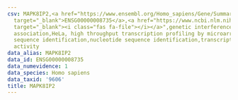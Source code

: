 ```yaml
---
csv: MAPK8IP2,<a href="https://www.ensembl.org/Homo_sapiens/Gene/Summary?db=core;g=ENSG00000008735"
  target="_blank">ENSG00000008735</a>,<a href="https://www.ncbi.nlm.nih.gov/pubmed/17216044"
  target="_blank"><i class="fas fa-file"></i></a>",genetic interference,functional
  association,HeLa, high throughput transcription profiling by microarray,nucleotide
  sequence identification,nucleotide sequence identification,transcriptional regulation,up-regulates
  activity
data_alias: MAPK8IP2
data_id: ENSG00000008735
data_numevidence: 1
data_species: Homo sapiens
data_taxid: '9606'
title: MAPK8IP2
---
```

